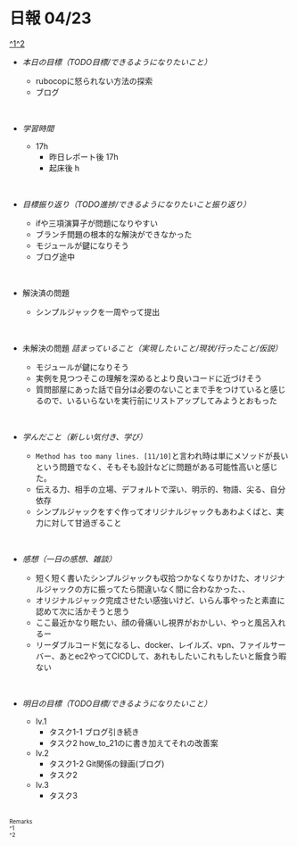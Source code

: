 # 日報 04/23
[^1](#remarks)[^2](#remarks)


- *本日の目標（TODO目標/できるようになりたいこと）*

  - rubocopに怒られない方法の探索
  - ブログ

  


<br>

- *学習時間*

  - 17h 
    - 昨日レポート後 17h
    - 起床後 h


<br>

- *目標振り返り（TODO進捗/できるようになりたいこと振り返り）*

  - ifや三項演算子が問題になりやすい
  - ブランチ問題の根本的な解決ができなかった
  - モジュールが鍵になりそう
  - ブログ途中


<br>

- 解決済の問題

  - シンプルジャックを一周やって提出

<br>

- 未解決の問題 *詰まっていること（実現したいこと/現状/行ったこと/仮説）*

  - モジュールが鍵になりそう
  - 実例を見つつそこの理解を深めるとより良いコードに近づけそう
  - 質問部屋にあった話で自分は必要のないことまで手をつけていると感じるので、いるいらないを実行前にリストアップしてみようとおもった


<br>

- *学んだこと（新しい気付き、学び）*

  - `Method has too many lines. [11/10]`と言われ時は単にメソッドが長いという問題でなく、そもそも設計などに問題がある可能性高いと感じた。
  - 伝える力、相手の立場、デフォルトで深い、明示的、物語、尖る、自分依存
  - シンプルジャックをすぐ作ってオリジナルジャックもあわよくばと、実力に対して甘過ぎること


<br>

- *感想（一日の感想、雑談）*

  - 短く短く書いたシンプルジャックも収拾つかなくなりかけた、オリジナルジャックの方に振ってたら間違いなく間に合わなかった、、
  - オリジナルジャック完成させたい感強いけど、いらん事やったと素直に認めて次に活かそうと思う
  - ここ最近かなり眠たい、顔の骨痛いし視界がおかしい、やっと風呂入れるー
  - リーダブルコード気になるし、docker、レイルズ、vpn、ファイルサーバー、あとec2やってCICDして、あれもしたいこれもしたいと飯食う暇ない


<br>

- *明日の目標（TODO目標/できるようになりたいこと）*

  - lv.1
    - タスク1-1 ブログ引き続き
    - タスク2 how_to_21のに書き加えてそれの改善案
  - lv.2
    - タスク1-2 Git関係の録画(ブログ)
    - タスク2 
  - lv.3
    - タスク3
  

<!-- end -->

<br>

<span id="remarks" style="font-size:x-small">
  Remarks<br>
  ^1 <br>
  ^2 <br>
</span>


